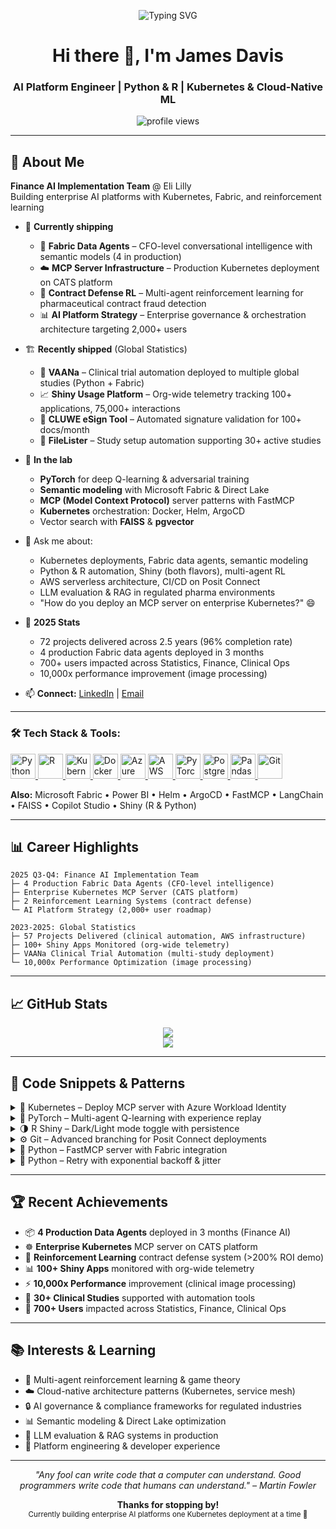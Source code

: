 <!--
========================================================================
│  README.md  ◇  James "JD" Davis – AI Platform Engineer
========================================================================
-->

<!-- Dynamic typing header ------------------------------------------------>

<p align="center">
  <img src="https://readme-typing-svg.herokuapp.com?font=Fira+Code&duration=3000&pause=1000&center=true&width=500&lines=AI+Platform+Engineer;Python+%7C+R+%7C+Kubernetes+%7C+ML;Finance+AI+%26+Clinical+Automation;Welcome+to+my+GitHub+%F0%9F%91%8B" alt="Typing SVG" />
</p>


<h1 align="center">Hi there 👋, I'm James Davis</h1>
<h3 align="center">AI Platform Engineer | Python & R | Kubernetes & Cloud-Native ML</h3>

<p align="center">
  <img src="https://komarev.com/ghpvc/?username=jdavis-EliLilly&label=Profile+views&color=0e75b6" alt="profile views" />
</p>

---

## 🚀 About Me

**Finance AI Implementation Team** @ Eli Lilly  
Building enterprise AI platforms with Kubernetes, Fabric, and reinforcement learning

- 🔭 **Currently shipping**
  - 🧠 **Fabric Data Agents** – CFO-level conversational intelligence with semantic models (4 in production)
  - ☁️ **MCP Server Infrastructure** – Production Kubernetes deployment on CATS platform
  - 🤖 **Contract Defense RL** – Multi-agent reinforcement learning for pharmaceutical contract fraud detection
  - 📊 **AI Platform Strategy** – Enterprise governance & orchestration architecture targeting 2,000+ users

- 🏗️ **Recently shipped** (Global Statistics)
  - 📧 **VAANa** – Clinical trial automation deployed to multiple global studies (Python + Fabric)
  - 📈 **Shiny Usage Platform** – Org-wide telemetry tracking 100+ applications, 75,000+ interactions
  - 🔏 **CLUWE eSign Tool** – Automated signature validation for 100+ docs/month
  - 📂 **FileLister** – Study setup automation supporting 30+ active studies

- 🌱 **In the lab**
  - **PyTorch** for deep Q-learning & adversarial training
  - **Semantic modeling** with Microsoft Fabric & Direct Lake
  - **MCP (Model Context Protocol)** server patterns with FastMCP
  - **Kubernetes** orchestration: Docker, Helm, ArgoCD
  - Vector search with **FAISS** & **pgvector**

- 💬 Ask me about:
  - Kubernetes deployments, Fabric data agents, semantic modeling
  - Python & R automation, Shiny (both flavors), multi-agent RL
  - AWS serverless architecture, CI/CD on Posit Connect
  - LLM evaluation & RAG in regulated pharma environments
  - "How do you deploy an MCP server on enterprise Kubernetes?" 😄

- 🎯 **2025 Stats**
  - 72 projects delivered across 2.5 years (96% completion rate)
  - 4 production Fabric data agents deployed in 3 months
  - 700+ users impacted across Statistics, Finance, Clinical Ops
  - 10,000x performance improvement (image processing)

- 📫 **Connect:** [LinkedIn](#) | [Email](mailto:your-personal-email@example.com)

---

<h3 align="left">🛠️ Tech Stack & Tools:</h3>

<p>
  <!-- Python -->
  <a href="https://www.python.org" target="_blank" rel="noreferrer">
    <img src="https://cdn.jsdelivr.net/gh/devicons/devicon/icons/python/python-original.svg"
         width="40" height="40" alt="Python"/>
  </a>

  <!-- R -->
  <a href="https://www.r-project.org" target="_blank" rel="noreferrer">
    <img src="https://cdn.jsdelivr.net/gh/devicons/devicon/icons/r/r-original.svg"
         width="40" height="40" alt="R"/>
  </a>

  <!-- Kubernetes -->
  <a href="https://kubernetes.io" target="_blank" rel="noreferrer">
    <img src="https://cdn.jsdelivr.net/gh/devicons/devicon/icons/kubernetes/kubernetes-plain.svg"
         width="40" height="40" alt="Kubernetes"/>
  </a>

  <!-- Docker -->
  <a href="https://www.docker.com" target="_blank" rel="noreferrer">
    <img src="https://cdn.jsdelivr.net/gh/devicons/devicon/icons/docker/docker-original.svg"
         width="40" height="40" alt="Docker"/>
  </a>

  <!-- Azure -->
  <a href="https://azure.microsoft.com" target="_blank" rel="noreferrer">
    <img src="https://cdn.jsdelivr.net/gh/devicons/devicon/icons/azure/azure-original.svg"
         width="40" height="40" alt="Azure"/>
  </a>

  <!-- AWS -->
  <a href="https://aws.amazon.com" target="_blank" rel="noreferrer">
    <img src="https://cdn.jsdelivr.net/gh/devicons/devicon/icons/amazonwebservices/amazonwebservices-original-wordmark.svg"
         width="40" height="40" alt="AWS"/>
  </a>

  <!-- PyTorch -->
  <a href="https://pytorch.org" target="_blank" rel="noreferrer">
    <img src="https://cdn.jsdelivr.net/gh/devicons/devicon/icons/pytorch/pytorch-original.svg"
         width="40" height="40" alt="PyTorch"/>
  </a>

  <!-- PostgreSQL -->
  <a href="https://www.postgresql.org" target="_blank" rel="noreferrer">
    <img src="https://cdn.jsdelivr.net/gh/devicons/devicon/icons/postgresql/postgresql-original.svg"
         width="40" height="40" alt="PostgreSQL"/>
  </a>

  <!-- Pandas -->
  <a href="https://pandas.pydata.org" target="_blank" rel="noreferrer">
    <img src="https://cdn.jsdelivr.net/gh/devicons/devicon/icons/pandas/pandas-original.svg"
         width="40" height="40" alt="Pandas"/>
  </a>

  <!-- Git -->
  <a href="https://git-scm.com" target="_blank" rel="noreferrer">
    <img src="https://cdn.jsdelivr.net/gh/devicons/devicon/icons/git/git-original.svg"
         width="40" height="40" alt="Git"/>
  </a>
</p>

**Also:** Microsoft Fabric • Power BI • Helm • ArgoCD • FastMCP • LangChain • FAISS • Copilot Studio • Shiny (R & Python)

---

## 📊 Career Highlights

```
2025 Q3-Q4: Finance AI Implementation Team
├─ 4 Production Fabric Data Agents (CFO-level intelligence)
├─ Enterprise Kubernetes MCP Server (CATS platform)
├─ 2 Reinforcement Learning Systems (contract defense)
└─ AI Platform Strategy (2,000+ user roadmap)

2023-2025: Global Statistics
├─ 57 Projects Delivered (clinical automation, AWS infrastructure)
├─ 100+ Shiny Apps Monitored (org-wide telemetry)
├─ VAANa Clinical Trial Automation (multi-study deployment)
└─ 10,000x Performance Optimization (image processing)
```

---

## 📈 GitHub Stats

<p align="center">
  <img src="https://github-readme-streak-stats.demolab.com?user=jdavis-EliLilly&count_private=true&theme=dark" />
  <br>
  <img src="https://github-readme-stats.vercel.app/api/top-langs/?username=jdavis-EliLilly&layout=compact&theme=dark" />
</p>

---

## 🧰 Code Snippets & Patterns

<details>
<summary>🐳 Kubernetes – Deploy MCP server with Azure Workload Identity</summary>

```yaml
apiVersion: apps/v1
kind: Deployment
metadata:
  name: mcp-server
  namespace: finance-ai
spec:
  replicas: 2
  selector:
    matchLabels:
      app: mcp-server
  template:
    metadata:
      labels:
        app: mcp-server
        azure.workload.identity/use: "true"
    spec:
      serviceAccountName: mcp-server-sa
      containers:
      - name: mcp-server
        image: your-registry/mcp-server:latest
        ports:
        - containerPort: 5000
        env:
        - name: AZURE_CLIENT_ID
          value: "your-client-id"
        resources:
          requests:
            memory: "256Mi"
            cpu: "250m"
          limits:
            memory: "512Mi"
            cpu: "500m"
```

</details>

<details>
<summary>🤖 PyTorch – Multi-agent Q-learning with experience replay</summary>

```python
import torch
import torch.nn as nn
import numpy as np
from collections import deque
import random

class QNetwork(nn.Module):
    def __init__(self, state_size, action_size, hidden_size=64):
        super().__init__()
        self.fc1 = nn.Linear(state_size, hidden_size)
        self.fc2 = nn.Linear(hidden_size, hidden_size)
        self.fc3 = nn.Linear(hidden_size, action_size)
        
    def forward(self, x):
        x = torch.relu(self.fc1(x))
        x = torch.relu(self.fc2(x))
        return self.fc3(x)

class Agent:
    def __init__(self, state_size, action_size, lr=0.001):
        self.q_network = QNetwork(state_size, action_size)
        self.optimizer = torch.optim.Adam(self.q_network.parameters(), lr=lr)
        self.memory = deque(maxlen=10000)
        self.gamma = 0.95  # discount factor
        
    def act(self, state, epsilon=0.1):
        if random.random() < epsilon:
            return random.randint(0, self.q_network.fc3.out_features - 1)
        
        with torch.no_grad():
            state_t = torch.FloatTensor(state).unsqueeze(0)
            q_values = self.q_network(state_t)
            return q_values.argmax().item()
    
    def learn(self, batch_size=32):
        if len(self.memory) < batch_size:
            return
        
        batch = random.sample(self.memory, batch_size)
        states, actions, rewards, next_states, dones = zip(*batch)
        
        states = torch.FloatTensor(np.array(states))
        actions = torch.LongTensor(actions)
        rewards = torch.FloatTensor(rewards)
        next_states = torch.FloatTensor(np.array(next_states))
        dones = torch.FloatTensor(dones)
        
        # Q-learning update
        current_q = self.q_network(states).gather(1, actions.unsqueeze(1))
        next_q = self.q_network(next_states).max(1)[0].detach()
        target_q = rewards + (1 - dones) * self.gamma * next_q
        
        loss = nn.MSELoss()(current_q.squeeze(), target_q)
        self.optimizer.zero_grad()
        loss.backward()
        self.optimizer.step()
```

</details>

<details>
<summary>🌗 R Shiny – Dark/Light mode toggle with persistence</summary>

```r
library(shiny)
library(shinyswatch)

ui <- fluidPage(
  tags$head(
    tags$style("#modeBtn{position:fixed;top:10px;right:10px;font-size:24px;
                border:none;background:transparent;cursor:pointer;z-index:9999;}")
  ),
  actionButton("modeBtn", "", icon = icon("moon")),
  h2("Hello world"),
  plotOutput("plot")
)

server <- function(input, output, session){
  # Load saved preference
  current <- reactiveVal({
    saved <- getShinyOption("theme", default = "flatly")
    if (saved == "darkly") {
      updateActionButton(session, "modeBtn", icon = icon("sun"))
    }
    saved
  })
  
  observeEvent(input$modeBtn, {
    new_theme <- if (current() == "flatly") "darkly" else "flatly"
    current(new_theme)
    shinyswatch::theme_switch(new_theme)
    updateActionButton(session, "modeBtn",
                      icon = icon(if (new_theme == "flatly") "moon" else "sun"))
  })
  
  output$plot <- renderPlot({
    plot(mtcars$mpg, mtcars$wt)
  })
}

shinyswatch::run_with_themer(ui, server, theme = "flatly")
```

</details>

<details>
<summary>⚙️ Git – Advanced branching for Posit Connect deployments</summary>

```bash
# Create deployment branch tracking dev
git switch --track -c POSIT_DEPLOY origin/dev
git push -u origin POSIT_DEPLOY

# Setup automatic merge from dev
git config branch.POSIT_DEPLOY.mergeoptions "--no-ff"

# Fast-forward deployment branch
git switch POSIT_DEPLOY
git merge --ff-only origin/dev
git push origin POSIT_DEPLOY

# Rollback if needed
git reset --hard HEAD~1
git push --force-with-lease origin POSIT_DEPLOY
```

</details>

<details>
<summary>🐍 Python – FastMCP server with Fabric integration</summary>

```python
from fastmcp import FastMCP
import azure.identity
from azure.identity import DefaultAzureCredential
import requests

mcp = FastMCP("Fabric Data Agent")

@mcp.tool()
def query_semantic_model(dataset_id: str, dax_query: str) -> dict:
    """Execute DAX query against Fabric semantic model.
    
    Args:
        dataset_id: The Power BI dataset/semantic model ID
        dax_query: DAX query string to execute
    
    Returns:
        Query results as dictionary
    """
    credential = DefaultAzureCredential()
    token = credential.get_token("https://analysis.windows.net/powerbi/api/.default")
    
    headers = {
        "Authorization": f"Bearer {token.token}",
        "Content-Type": "application/json"
    }
    
    payload = {
        "queries": [{
            "query": dax_query
        }]
    }
    
    url = f"https://api.powerbi.com/v1.0/myorg/datasets/{dataset_id}/executeQueries"
    response = requests.post(url, headers=headers, json=payload)
    response.raise_for_status()
    
    return response.json()

if __name__ == "__main__":
    mcp.run()
```

</details>

<details>
<summary>🔄 Python – Retry with exponential backoff & jitter</summary>

```python
import time
import functools
import random

def retry(errors=(Exception,), tries=4, base_delay=1, max_delay=30):
    """Retry on errors with exponential backoff and jitter.
    
    Args:
        errors: Exception types to retry on
        tries: Maximum number of attempts
        base_delay: Initial delay in seconds
        max_delay: Maximum delay cap in seconds
    """
    def decorator(fn):
        @functools.wraps(fn)
        def wrapper(*args, **kwargs):
            for attempt in range(tries):
                try:
                    return fn(*args, **kwargs)
                except errors as e:
                    if attempt == tries - 1:
                        raise
                    
                    # Exponential backoff with jitter
                    delay = min(max_delay, base_delay * (2 ** attempt))
                    jittered_delay = delay * random.uniform(0.8, 1.2)
                    
                    print(f"⚠️  {type(e).__name__}: {e}")
                    print(f"   Retrying in {jittered_delay:.1f}s (attempt {attempt + 1}/{tries})")
                    time.sleep(jittered_delay)
            
        return wrapper
    return decorator

# Usage examples
@retry((ConnectionError, TimeoutError), tries=5)
def fetch_api(url):
    import requests
    return requests.get(url, timeout=10)

@retry((Exception,), tries=3, base_delay=2)
def process_data(data):
    # Your data processing logic
    pass
```

</details>

---

## 🏆 Recent Achievements

- 📦 **4 Production Data Agents** deployed in 3 months (Finance AI)
- ☸️ **Enterprise Kubernetes** MCP server on CATS platform
- 🤖 **Reinforcement Learning** contract defense system (>200% ROI demo)
- 📊 **100+ Shiny Apps** monitored with org-wide telemetry
- ⚡ **10,000x Performance** improvement (clinical image processing)
- 🏥 **30+ Clinical Studies** supported with automation tools
- 👥 **700+ Users** impacted across Statistics, Finance, Clinical Ops

---

## 📚 Interests & Learning

- 🧠 Multi-agent reinforcement learning & game theory
- ☁️ Cloud-native architecture patterns (Kubernetes, service mesh)
- 🔒 AI governance & compliance frameworks for regulated industries
- 📊 Semantic modeling & Direct Lake optimization
- 🤖 LLM evaluation & RAG systems in production
- 🎯 Platform engineering & developer experience

---

<p align="center"><i>"Any fool can write code that a computer can understand. Good programmers write code that humans can understand." – Martin Fowler</i></p>

<p align="center">
  <b>Thanks for stopping by!</b><br>
  <sub>Currently building enterprise AI platforms one Kubernetes deployment at a time 🚀</sub>
</p>
